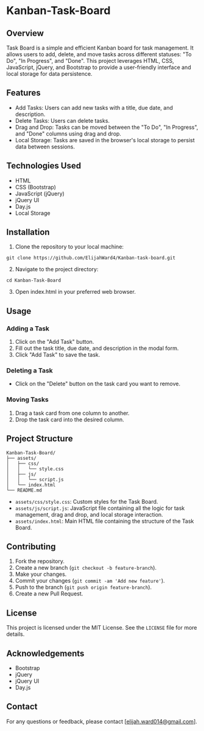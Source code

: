 # Kanban-Task-Board

## Overview
Task Board is a simple and efficient Kanban board for task management. It allows users to add, delete, and move tasks across different statuses: "To Do", "In Progress", and "Done". This project leverages HTML, CSS, JavaScript, jQuery, and Bootstrap to provide a user-friendly interface and local storage for data persistence.

## Features
- Add Tasks: Users can add new tasks with a title, due date, and description.
- Delete Tasks: Users can delete tasks.
- Drag and Drop: Tasks can be moved between the "To Do", "In Progress", and "Done" columns using drag and drop.
- Local Storage: Tasks are saved in the browser's local storage to persist data between sessions.

## Technologies Used
- HTML
- CSS (Bootstrap)
- JavaScript (jQuery)
- jQuery UI
- Day.js
- Local Storage

## Installation
1. Clone the repository to your local machine:
```
git clone https://github.com/ElijahWard4/Kanban-task-board.git
```
2. Navigate to the project directory:
```
cd Kanban-Task-Board
```
3. Open index.html in your preferred web browser.

## Usage
### Adding a Task
1. Click on the "Add Task" button.
2. Fill out the task title, due date, and description in the modal form.
3. Click "Add Task" to save the task.

### Deleting a Task
- Click on the "Delete" button on the task card you want to remove.

### Moving Tasks
1. Drag a task card from one column to another.
2. Drop the task card into the desired column.

## Project Structure
```
Kanban-Task-Board/
├── assets/
│   ├── css/
│   │   └── style.css
│   ├── js/
│   │   └── script.js
│   └── index.html
└── README.md
```

- `assets/css/style.css`: Custom styles for the Task Board.
- `assets/js/script.js`: JavaScript file containing all the logic for task management, drag and drop, and local storage interaction.
- `assets/index.html`: Main HTML file containing the structure of the Task Board.

## Contributing
1. Fork the repository.
2. Create a new branch (`git checkout -b feature-branch`).
3. Make your changes.
4. Commit your changes (`git commit -am 'Add new feature'`).
5. Push to the branch (`git push origin feature-branch`).
6. Create a new Pull Request.

## License
This project is licensed under the MIT License. See the `LICENSE` file for more details.

## Acknowledgements
- Bootstrap
- jQuery
- jQuery UI
- Day.js

## Contact
For any questions or feedback, please contact [elijah.ward014@gmail.com].
